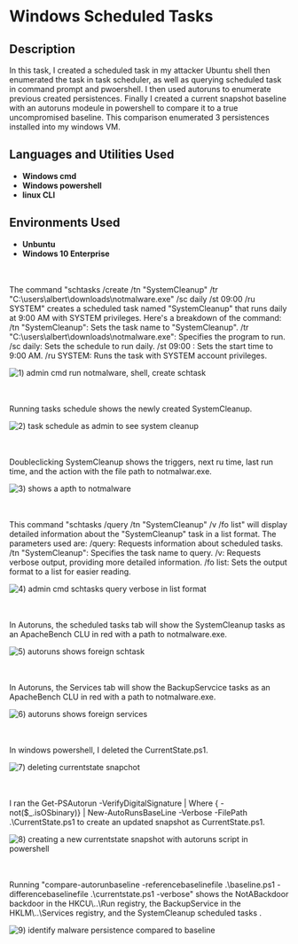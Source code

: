 # Windows Scheduled Tasks

<h2>Description</h2>
In this task, I created a scheduled task in my attacker Ubuntu shell then enumerated the task in task scheduler, as well as querying scheduled task in command prompt and pwoershell. I then used autoruns to enumerate previous created persistences. Finally I created a current snapshot baseline with an autoruns modeule in powershell to compare it to a true uncompromised baseline. This comparison enumerated 3 persistences installed into my windows VM.  


<h2>Languages and Utilities Used</h2>

- <b>Windows cmd</b>
- <b>Windows powershell</b>
- <b>linux CLI</b>


<h2>Environments Used </h2>

- <b>Unbuntu</b>
- <b>Windows 10 Enterprise</b> 

<br />
<br />
The command "schtasks /create /tn "SystemCleanup" /tr "C:\users\albert\downloads\notmalware.exe" /sc daily /st 09:00 /ru SYSTEM" creates a scheduled task named "SystemCleanup" that runs daily at 9:00 AM with SYSTEM privileges. Here's a breakdown of the command:
/tn "SystemCleanup": Sets the task name to "SystemCleanup".
/tr "C:\users\albert\downloads\notmalware.exe": Specifies the program to run.
/sc daily: Sets the schedule to run daily.
/st 09:00 : Sets the start time to 9:00 AM.
/ru SYSTEM: Runs the task with SYSTEM account privileges.

![1) admin cmd run notmalware, shell, create schtask](https://github.com/user-attachments/assets/e784d7ce-3e74-4b18-8df9-ba4fa1da71b6)

<br />
<br />
Running tasks schedule shows the newly created SystemCleanup. 

![2) task schedule as admin to see system cleanup](https://github.com/user-attachments/assets/43824cc1-b2bc-465c-bb3f-fee5192dbf2d)

<br />
<br />  
Doubleclicking SystemCleanup shows the triggers, next ru time, last run time, and the action with the file path to notmalwar.exe. 

![3) shows a apth to notmalware](https://github.com/user-attachments/assets/71a1bea1-1180-462a-b5e3-0bc1f0f7da9c)

<br />
<br />
This command "schtasks /query /tn "SystemCleanup" /v /fo list" will display detailed information about the "SystemCleanup" task in a list format. The parameters used are:
/query: Requests information about scheduled tasks.
/tn "SystemCleanup": Specifies the task name to query.
/v: Requests verbose output, providing more detailed information.
/fo list: Sets the output format to a list for easier reading.

![4) admin cmd schtasks query verbose in list format](https://github.com/user-attachments/assets/e3a2a04a-ee29-41ba-9086-fa07a9637b32)

<br />
<br />
In Autoruns, the scheduled tasks tab will show the SystemCleanup tasks as an ApacheBench CLU in red with a path to notmalware.exe.

![5) autoruns shows foreign schtask](https://github.com/user-attachments/assets/d9125cd1-8422-47f3-afda-3830d14141ac)

<br />
<br />
In Autoruns, the Services tab will show the BackupServcice tasks as an ApacheBench CLU in red with a path to notmalware.exe.

![6) autoruns shows foreign services](https://github.com/user-attachments/assets/8700ad2a-32d2-4afe-944e-0955c7243d3d)

<br />
<br />
In windows powershell, I deleted the CurrentState.ps1. 

![7) deleting currentstate snapchot](https://github.com/user-attachments/assets/c42f1d92-38c8-4a1e-8aa6-025344e7473f)

<br />
<br />
I ran the Get-PSAutorun -VerifyDigitalSignature |
Where { -not($_.isOSbinary)} |
New-AutoRunsBaseLine -Verbose -FilePath .\CurrentState.ps1 to create an updated snapshot as CurrentState.ps1.

![8) creating a new currentstate snapshot with autoruns script in powershell](https://github.com/user-attachments/assets/37b331e6-0c06-415b-934d-cad9566bccad)

<br />
<br />
Running "compare-autorunbaseline -referencebaselinefile .\baseline.ps1 -differencebaselinefile .\currentstate.ps1 -verbose" shows the NotABackdoor backdoor in the HKCU\..\Run registry, the BackupService in the HKLM\..\Services registry, and the SystemCleanup scheduled tasks . 

![9) identify malware persistence compared to baseline](https://github.com/user-attachments/assets/fc8f93a2-4045-48e0-9f16-bd610940d6b9)

<br />
<br />
